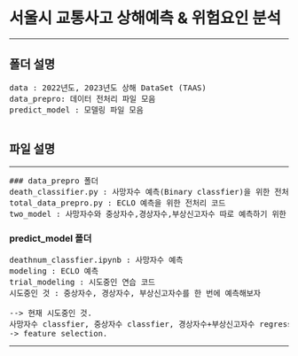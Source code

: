 # 서울시 교통사고 상해예측 & 위험요인 분석
---
## 폴더 설명
<pre>
data : 2022년도, 2023년도 상해 DataSet (TAAS)
data_prepro: 데이터 전처리 파일 모음
predict_model : 모델링 파일 모음
  </pre>
## 파일 설명
---
<pre>
### data_prepro 폴더
death_classifier.py : 사망자수 예측(Binary classfier)을 위한 전처리 코드
total_data_prepro.py : ECLO 예측을 위한 전처리 코드
two_model : 사망자수와 중상자수,경상자수,부상신고자수 따로 예측하기 위한 통합 전처리 코드
</pre>
### predict_model 폴더
<pre>
deathnum_classfier.ipynb : 사망자수 예측 
modeling : ECLO 예측
trial_modeling : 시도중인 연습 코드
시도중인 것 : 중상자수, 경상자수, 부상신고자수를 한 번에 예측해보자

--> 현재 시도중인 것.
사망자수 classfier, 중상자수 classfier, 경상자수+부상신고자수 regression
-> feature selection.
</pre>
---
